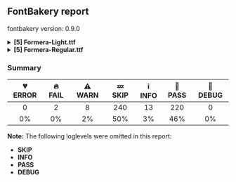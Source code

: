## FontBakery report

fontbakery version: 0.9.0

<details><summary><b>[5] Formera-Light.ttf</b></summary><div><details><summary>🔥 <b>FAIL:</b> Do we have the latest version of FontBakery installed? (<a href="https://font-bakery.readthedocs.io/en/stable/fontbakery/profiles/universal.html#com.google.fonts/check/fontbakery_version">com.google.fonts/check/fontbakery_version</a>)</summary><div>


* 🔥 **FAIL** Current FontBakery version is 0.9.0, while a newer 0.9.2 is already available. Please upgrade it with 'pip install -U fontbakery' [code: outdated-fontbakery]
</div></details><details><summary>⚠ <b>WARN:</b> Is there kerning info for non-ligated sequences? (<a href="https://font-bakery.readthedocs.io/en/stable/fontbakery/profiles/googlefonts.html#com.google.fonts/check/kerning_for_non_ligated_sequences">com.google.fonts/check/kerning_for_non_ligated_sequences</a>)</summary><div>


* ⚠ **WARN** GPOS table lacks kerning info for the following non-ligated sequences:

	- f + f

	- f + i

	- i + f

	- f + l

	- l + f

	- i + l [code: lacks-kern-info]
</div></details><details><summary>⚠ <b>WARN:</b> Ensure fonts have ScriptLangTags declared on the 'meta' table. (<a href="https://font-bakery.readthedocs.io/en/stable/fontbakery/profiles/googlefonts.html#com.google.fonts/check/meta/script_lang_tags">com.google.fonts/check/meta/script_lang_tags</a>)</summary><div>


* ⚠ **WARN** This font file does not have a 'meta' table. [code: lacks-meta-table]
</div></details><details><summary>⚠ <b>WARN:</b> Check if each glyph has the recommended amount of contours. (<a href="https://font-bakery.readthedocs.io/en/stable/fontbakery/profiles/universal.html#com.google.fonts/check/contour_count">com.google.fonts/check/contour_count</a>)</summary><div>


* ⚠ **WARN** This check inspects the glyph outlines and detects the total number of contours in each of them. The expected values are infered from the typical ammounts of contours observed in a large collection of reference font families. The divergences listed below may simply indicate a significantly different design on some of your glyphs. On the other hand, some of these may flag actual bugs in the font such as glyphs mapped to an incorrect codepoint. Please consider reviewing the design and codepoint assignment of these to make sure they are correct.

The following glyphs do not have the recommended number of contours:

	- Glyph name: r	Contours detected: 2	Expected: 1

	- Glyph name: uni00B5	Contours detected: 2	Expected: 1

	- Glyph name: ae	Contours detected: 2	Expected: 3

	- Glyph name: aogonek	Contours detected: 3	Expected: 2

	- Glyph name: dcroat	Contours detected: 3	Expected: 2

	- Glyph name: eogonek	Contours detected: 3	Expected: 2

	- Glyph name: hbar	Contours detected: 2	Expected: 1

	- Glyph name: lslash	Contours detected: 2	Expected: 1

	- Glyph name: racute	Contours detected: 3	Expected: 2

	- Glyph name: uni0157	Contours detected: 3	Expected: 2

	- Glyph name: rcaron	Contours detected: 3	Expected: 2

	- Glyph name: Tbar	Contours detected: 2	Expected: 1

	- Glyph name: tbar	Contours detected: 2	Expected: 1

	- Glyph name: Uogonek	Contours detected: 2	Expected: 1

	- Glyph name: uogonek	Contours detected: 2	Expected: 1

	- Glyph name: uni01EA	Contours detected: 3	Expected: 2

	- Glyph name: uni01EB	Contours detected: 3	Expected: 2

	- Glyph name: aeacute	Contours detected: 3	Expected: 4

	- Glyph name: uni03BC	Contours detected: 2	Expected: 1

	- Glyph name: uni1E08	Contours detected: 3	Expected: 2

	- Glyph name: uni1E09	Contours detected: 3	Expected: 2

	- Glyph name: uni1E1C	Contours detected: 3	Expected: 2

	- Glyph name: uni1E1D	Contours detected: 4	Expected: 3

	- Glyph name: uni1E5B	Contours detected: 3	Expected: 2

	- Glyph name: rmacronbelow	Contours detected: 3	Expected: 2

	- Glyph name: uni2113	Contours detected: 3	Expected: 2

	- Glyph name: estimated	Contours detected: 3	Expected: 2

	- Glyph name: Tbar	Contours detected: 2	Expected: 1

	- Glyph name: Uogonek	Contours detected: 2	Expected: 1

	- Glyph name: ae	Contours detected: 2	Expected: 3

	- Glyph name: aeacute	Contours detected: 3	Expected: 4

	- Glyph name: aogonek	Contours detected: 3	Expected: 2

	- Glyph name: dcroat	Contours detected: 3	Expected: 2

	- Glyph name: eogonek	Contours detected: 3	Expected: 2

	- Glyph name: estimated	Contours detected: 3	Expected: 2

	- Glyph name: hbar	Contours detected: 2	Expected: 1

	- Glyph name: lslash	Contours detected: 2	Expected: 1

	- Glyph name: r	Contours detected: 2	Expected: 1

	- Glyph name: racute	Contours detected: 3	Expected: 2

	- Glyph name: rcaron	Contours detected: 3	Expected: 2

	- Glyph name: tbar	Contours detected: 2	Expected: 1

	- Glyph name: uni00B5	Contours detected: 2	Expected: 1

	- Glyph name: uni0157	Contours detected: 3	Expected: 2

	- Glyph name: uni03BC	Contours detected: 2	Expected: 1

	- Glyph name: uni1E08	Contours detected: 3	Expected: 2

	- Glyph name: uni1E09	Contours detected: 3	Expected: 2

	- Glyph name: uni1E1C	Contours detected: 3	Expected: 2

	- Glyph name: uni1E1D	Contours detected: 4	Expected: 3

	- Glyph name: uni1E5B	Contours detected: 3	Expected: 2

	- Glyph name: uni2113	Contours detected: 3	Expected: 2

	- Glyph name: uogonek	Contours detected: 2	Expected: 1
 [code: contour-count]
</div></details><details><summary>⚠ <b>WARN:</b> Do outlines contain any jaggy segments? (<a href="https://font-bakery.readthedocs.io/en/stable/fontbakery/profiles/<Section: Outline Correctness Checks>.html#com.google.fonts/check/outline_jaggy_segments">com.google.fonts/check/outline_jaggy_segments</a>)</summary><div>


* ⚠ **WARN** The following glyphs have jaggy segments:

	* approxequal (U+2248): L<<352.0,180.0>--<356.0,180.0>>/L<<356.0,180.0>--<331.0,182.0>> = 4.573921259900818

	* approxequal (U+2248): L<<352.0,370.0>--<356.0,370.0>>/L<<356.0,370.0>--<331.0,372.0>> = 4.573921259900818

	* approxequal (U+2248): L<<369.0,177.0>--<352.0,180.0>>/L<<352.0,180.0>--<356.0,180.0>> = 10.007979801441312

	* approxequal (U+2248): L<<369.0,367.0>--<352.0,370.0>>/L<<352.0,370.0>--<356.0,370.0>> = 10.007979801441312

	* asciitilde (U+007E): L<<359.0,222.0>--<363.0,222.0>>/L<<363.0,222.0>--<338.0,224.0>> = 4.573921259900818

	* asciitilde (U+007E): L<<376.0,219.0>--<359.0,222.0>>/L<<359.0,222.0>--<363.0,222.0>> = 10.007979801441312

	* copyright (U+00A9): B<<187.0,624.0>-<199.0,632.0>-<198.0,631.0>>/L<<198.0,631.0>--<206.0,636.0>> = 12.994616791916483

	* copyright (U+00A9): B<<506.5,54.5>-<509.0,56.0>-<508.0,55.0>>/B<<508.0,55.0>-<517.0,61.0>-<515.0,59.0>> = 11.309932474020195

	* copyright (U+00A9): B<<649.0,203.0>-<655.0,218.0>-<655.0,216.0>>/L<<655.0,216.0>--<656.0,223.0>> = 8.13010235415596

	* copyright (U+00A9): L<<514.0,439.0>--<513.0,418.0>>/B<<513.0,418.0>-<513.0,421.0>-<505.0,429.0>> = 2.726310993906212

	* currency (U+00A4): L<<239.0,129.0>--<242.0,129.0>>/L<<242.0,129.0>--<212.0,135.0>> = 11.309932474020195

	* currency (U+00A4): L<<276.0,127.0>--<239.0,129.0>>/L<<239.0,129.0>--<242.0,129.0>> = 3.094058058917113

	* currency (U+00A4): L<<295.0,573.0>--<319.0,570.0>>/L<<319.0,570.0>--<318.0,570.0>> = 7.125016348901757

	* currency (U+00A4): L<<319.0,570.0>--<318.0,570.0>>/L<<318.0,570.0>--<330.0,567.0>> = 14.036243467926484

	* currency (U+00A4): L<<438.0,535.0>--<512.0,608.0>>/B<<512.0,608.0>-<511.0,607.0>-<518.0,601.0>> = 0.3897611953170412

	* currency (U+00A4): L<<524.0,103.0>--<508.0,88.0>>/B<<508.0,88.0>-<511.0,91.0>-<502.0,99.0>> = 1.8476102659945155

	* dagger (U+2020): B<<167.0,774.0>-<172.0,774.0>-<179.0,775.0>>/B<<179.0,775.0>-<175.0,775.0>-<184.5,776.0>> = 8.13010235415596

	* dagger (U+2020): B<<188.5,-56.5>-<179.0,-56.0>-<182.0,-56.0>>/B<<182.0,-56.0>-<176.0,-55.0>-<170.0,-54.5>> = 9.462322208025613

	* divide (U+00F7): L<<468.0,329.0>--<467.0,307.0>>/B<<467.0,307.0>-<467.0,310.0>-<455.0,307.0>> = 2.6025622024998034

	* equal (U+003D): L<<443.0,278.0>--<462.0,277.0>>/B<<462.0,277.0>-<458.0,277.0>-<462.5,275.0>> = 3.012787504183286

	* equal (U+003D): L<<444.0,420.0>--<458.0,419.0>>/B<<458.0,419.0>-<457.0,419.0>-<462.0,417.0>> = 4.085616779974888

	* equal (U+003D): L<<468.0,258.0>--<467.0,236.0>>/B<<467.0,236.0>-<467.0,239.0>-<454.0,236.0>> = 2.6025622024998034

	* estimated (U+212E): B<<170.5,64.0>-<163.0,69.0>-<164.0,69.0>>/B<<164.0,69.0>-<152.0,71.0>-<155.0,74.0>> = 9.462322208025613

	* estimated (U+212E): L<<203.0,613.0>--<206.0,616.0>>/L<<206.0,616.0>--<184.0,599.0>> = 7.3057595333108205

	* estimated (U+212E): L<<215.0,622.0>--<203.0,613.0>>/L<<203.0,613.0>--<206.0,616.0>> = 8.13010235415596

	* estimated (U+212E): L<<388.0,695.0>--<408.0,692.0>>/L<<408.0,692.0>--<407.0,692.0>> = 8.530765609948139

	* estimated (U+212E): L<<408.0,692.0>--<407.0,692.0>>/L<<407.0,692.0>--<421.0,691.0>> = 4.085616779974888

	* estimated (U+212E): L<<591.0,94.0>--<594.0,97.0>>/L<<594.0,97.0>--<576.0,80.0>> = 1.6365770416166923

	* estimated (U+212E): L<<600.0,102.0>--<591.0,94.0>>/L<<591.0,94.0>--<594.0,97.0>> = 3.3664606634298315

	* greater (U+003E): B<<268.0,220.0>-<260.0,217.0>-<261.0,218.0>>/B<<261.0,218.0>-<249.0,208.0>-<243.0,207.0>> = 5.1944289077348

	* greater (U+003E): B<<66.0,525.0>-<80.0,520.0>-<79.0,520.0>>/B<<79.0,520.0>-<87.0,518.0>-<91.0,516.5>> = 14.036243467926484

	* infinity (U+221E): L<<208.0,443.0>--<209.0,443.0>>/B<<209.0,443.0>-<196.0,445.0>-<187.0,446.5>> = 8.746162262555211

	* infinity (U+221E): L<<545.0,239.0>--<544.0,238.0>>/L<<544.0,238.0>--<552.0,244.0>> = 8.13010235415596

	* integral (U+222B): L<<222.0,-182.0>--<222.0,-183.0>>/L<<222.0,-183.0>--<229.0,-152.0>> = 12.724355685422363

	* less (U+003C): B<<257.0,207.0>-<251.0,208.0>-<239.0,218.0>>/B<<239.0,218.0>-<240.0,217.0>-<232.0,220.0>> = 5.1944289077348

	* minus (U+2212): L<<32.0,342.0>--<33.0,349.0>>/B<<33.0,349.0>-<33.0,348.0>-<40.0,349.0>> = 8.13010235415596

	* minus (U+2212): L<<443.0,349.0>--<468.0,348.0>>/B<<468.0,348.0>-<466.0,348.0>-<468.0,340.0>> = 2.2906100426384346

	* minus (U+2212): L<<57.0,307.0>--<30.0,310.0>>/B<<30.0,310.0>-<32.0,310.0>-<32.0,318.0>> = 6.340191745909908

	* multiply (U+00D7): B<<255.5,293.0>-<250.0,298.0>-<251.0,299.0>>/L<<251.0,299.0>--<228.0,280.0>> = 5.4403320310054815

	* notequal (U+2260): B<<151.0,155.0>-<152.0,158.0>-<152.0,157.0>>/L<<152.0,157.0>--<153.0,161.0>> = 14.036243467926484

	* notequal (U+2260): B<<165.0,185.0>-<172.0,199.0>-<172.0,198.0>>/B<<172.0,198.0>-<173.0,202.0>-<175.5,211.5>> = 14.036243467926484

	* notequal (U+2260): B<<181.0,229.0>-<184.0,237.0>-<185.0,237.0>>/L<<185.0,237.0>--<159.0,239.0>> = 4.398705354995508

	* notequal (U+2260): L<<30.0,258.0>--<33.0,278.0>>/B<<33.0,278.0>-<33.0,276.0>-<56.0,278.0>> = 8.530765609948096

	* numbersign (U+0023): B<<26.5,139.0>-<26.0,140.0>-<26.0,139.0>>/B<<26.0,139.0>-<24.0,158.0>-<41.0,163.0>> = 6.009005957494474

	* numbersign (U+0023): L<<448.0,313.0>--<449.0,313.0>>/B<<449.0,313.0>-<439.0,312.0>-<434.0,300.5>> = 5.710593137499633

	* numbersign (U+0023): L<<468.0,315.0>--<448.0,313.0>>/L<<448.0,313.0>--<449.0,313.0>> = 5.710593137499633

	* paragraph (U+00B6): L<<371.0,462.0>--<371.0,461.0>>/B<<371.0,461.0>-<369.0,475.0>-<373.0,475.0>> = 8.13010235415596

	* paragraph (U+00B6): L<<372.0,455.0>--<371.0,462.0>>/L<<371.0,462.0>--<371.0,461.0>> = 8.13010235415596

	* paragraph (U+00B6): L<<67.0,614.0>--<74.0,620.0>>/L<<74.0,620.0>--<73.0,619.0>> = 4.398705354995591

	* paragraph (U+00B6): L<<74.0,620.0>--<73.0,619.0>>/L<<73.0,619.0>--<87.0,630.0>> = 6.842773412630916

	* partialdiff (U+2202): B<<180.0,616.0>-<175.0,618.0>-<176.0,618.0>>/B<<176.0,618.0>-<163.0,620.0>-<154.0,622.0>> = 8.746162262555211

	* partialdiff (U+2202): B<<338.5,49.5>-<341.0,51.0>-<340.0,50.0>>/L<<340.0,50.0>--<345.0,54.0>> = 6.34019174590985

	* partialdiff (U+2202): L<<274.0,396.0>--<277.0,396.0>>/L<<277.0,396.0>--<259.0,399.0>> = 9.462322208025613

	* partialdiff (U+2202): L<<304.0,392.0>--<274.0,396.0>>/L<<274.0,396.0>--<277.0,396.0>> = 7.594643368591397

	* partialdiff (U+2202): L<<340.0,50.0>--<345.0,54.0>>/L<<345.0,54.0>--<344.0,53.0>> = 6.340191745909908

	* partialdiff (U+2202): L<<345.0,54.0>--<344.0,53.0>>/B<<344.0,53.0>-<354.0,62.0>-<354.0,60.0>> = 3.0127875041831653

	* partialdiff (U+2202): L<<90.0,222.0>--<90.0,225.0>>/L<<90.0,225.0>--<89.0,196.0>> = 1.9749340108819595

	* partialdiff (U+2202): L<<91.0,239.0>--<90.0,222.0>>/L<<90.0,222.0>--<90.0,225.0>> = 3.3664606634298315

	* percent (U+0025): B<<202.0,456.0>-<219.0,464.0>-<216.0,461.0>>/L<<216.0,461.0>--<239.0,479.0>> = 6.952957468173817

	* percent (U+0025): L<<119.0,620.0>--<120.0,621.0>>/L<<120.0,621.0>--<98.0,604.0>> = 7.3057595333108205

	* percent (U+0025): L<<150.0,451.0>--<154.0,450.0>>/L<<154.0,450.0>--<153.0,450.0>> = 14.036243467926484

	* percent (U+0025): L<<154.0,450.0>--<153.0,450.0>>/L<<153.0,450.0>--<170.0,448.0>> = 6.709836807756896

	* percent (U+0025): L<<341.0,219.0>--<358.0,235.0>>/B<<358.0,235.0>-<357.0,234.0>-<358.0,235.0>> = 1.735704588928346

	* percent (U+0025): L<<391.0,204.0>--<391.0,205.0>>/L<<391.0,205.0>--<390.0,201.0>> = 14.036243467926484

	* percent (U+0025): L<<391.0,205.0>--<390.0,201.0>>/L<<390.0,201.0>--<390.0,204.0>> = 14.036243467926484

	* percent (U+0025): L<<485.0,206.0>--<486.0,207.0>>/L<<486.0,207.0>--<482.0,204.0>> = 8.13010235415596

	* percent (U+0025): L<<486.0,207.0>--<482.0,204.0>>/L<<482.0,204.0>--<485.0,207.0>> = 8.13010235415596

	* perthousand (U+2030): L<<118.0,619.0>--<120.0,621.0>>/L<<120.0,621.0>--<98.0,604.0>> = 7.3057595333108205

	* perthousand (U+2030): L<<516.0,13.0>--<519.0,16.0>>/B<<519.0,16.0>-<507.0,7.0>-<495.0,4.0>> = 8.13010235415596

	* perthousand (U+2030): L<<537.0,31.0>--<516.0,13.0>>/L<<516.0,13.0>--<519.0,16.0>> = 4.398705354995591

	* perthousand (U+2030): L<<707.0,201.0>--<710.0,204.0>>/L<<710.0,204.0>--<689.0,187.0>> = 6.009005957494474

	* perthousand (U+2030): L<<712.0,205.0>--<707.0,201.0>>/L<<707.0,201.0>--<710.0,204.0>> = 6.340191745909908

	* pi (U+03C0): B<<415.5,366.0>-<408.0,366.0>-<408.0,367.0>>/L<<408.0,367.0>--<406.0,343.0>> = 4.763641690726143

	* pi (U+03C0): L<<122.0,-3.0>--<99.0,0.0>>/L<<99.0,0.0>--<101.0,0.0>> = 7.431407971172489

	* pi (U+03C0): L<<363.0,133.0>--<363.0,132.0>>/B<<363.0,132.0>-<362.0,153.0>-<364.0,153.0>> = 2.726310993906212

	* pi (U+03C0): L<<366.0,101.0>--<363.0,133.0>>/L<<363.0,133.0>--<363.0,132.0>> = 5.355825042855143

	* plus (U+002B): L<<229.0,523.0>--<230.0,531.0>>/B<<230.0,531.0>-<230.0,530.0>-<250.0,530.0>> = 7.1250163489018075

	* plus (U+002B): L<<232.0,127.0>--<227.0,128.0>>/L<<227.0,128.0>--<230.0,128.0>> = 11.309932474020195

	* plus (U+002B): L<<418.0,348.0>--<443.0,349.0>>/L<<443.0,349.0>--<442.0,349.0>> = 2.2906100426384346

	* plus (U+002B): L<<443.0,349.0>--<442.0,349.0>>/B<<442.0,349.0>-<456.0,350.0>-<461.0,349.0>> = 4.085616779974798

	* plusminus (U+00B1): L<<227.0,314.0>--<227.0,313.0>>/B<<227.0,313.0>-<226.0,318.0>-<227.0,320.5>> = 11.309932474020195

	* plusminus (U+00B1): L<<228.0,309.0>--<227.0,314.0>>/L<<227.0,314.0>--<227.0,313.0>> = 11.309932474020227

	* plusminus (U+00B1): L<<250.0,559.0>--<271.0,558.0>>/B<<271.0,558.0>-<270.0,558.0>-<271.0,536.0>> = 2.726310993906212

	* plusminus (U+00B1): L<<42.0,75.0>--<30.0,76.0>>/B<<30.0,76.0>-<33.0,76.0>-<33.0,95.0>> = 4.763641690726143

	* plusminus (U+00B1): L<<468.0,95.0>--<467.0,73.0>>/B<<467.0,73.0>-<467.0,76.0>-<443.0,76.0>> = 2.6025622024998034

	* prime (U+2032): L<<30.0,511.0>--<31.0,518.0>>/L<<31.0,518.0>--<31.0,517.0>> = 8.13010235415596

	* prime (U+2032): L<<31.0,518.0>--<31.0,517.0>>/L<<31.0,517.0>--<35.0,542.0>> = 9.090276920822312

	* product (U+220F): B<<567.0,-194.0>-<578.0,-209.0>-<577.0,-209.0>>/L<<577.0,-209.0>--<594.0,-210.0>> = 3.3664606634298315

	* product (U+220F): L<<430.0,-230.0>--<433.0,-209.0>>/B<<433.0,-209.0>-<433.0,-210.0>-<456.0,-210.0>> = 8.13010235415596

	* product (U+220F): L<<452.0,-253.0>--<430.0,-250.0>>/B<<430.0,-250.0>-<433.0,-250.0>-<430.0,-240.0>> = 7.765166018425354

	* radical (U+221A): B<<248.0,100.5>-<245.0,92.0>-<245.0,93.0>>/L<<245.0,93.0>--<243.0,85.0>> = 14.036243467926484

	* radical (U+221A): B<<262.0,146.5>-<259.0,138.0>-<259.0,139.0>>/B<<259.0,139.0>-<258.0,132.0>-<256.5,126.5>> = 8.13010235415596

	* radical (U+221A): L<<187.0,91.0>--<193.0,64.0>>/L<<193.0,64.0>--<193.0,68.0>> = 12.528807709151522

	* radical (U+221A): L<<401.0,747.0>--<402.0,754.0>>/L<<402.0,754.0>--<402.0,753.0>> = 8.13010235415596

	* radical (U+221A): L<<644.0,828.0>--<669.0,827.0>>/B<<669.0,827.0>-<667.0,827.0>-<669.0,810.0>> = 2.2906100426384346

	* radical (U+221A): L<<87.0,354.0>--<110.0,353.0>>/B<<110.0,353.0>-<109.0,353.0>-<112.0,348.0>> = 2.4895529219991284

	* registered (U+00AE): B<<528.0,28.0>-<520.0,24.0>-<521.0,25.0>>/B<<521.0,25.0>-<511.0,16.0>-<498.0,12.0>> = 3.012787504183286

	* registered (U+00AE): B<<640.0,185.0>-<647.0,199.0>-<647.0,197.0>>/B<<647.0,197.0>-<648.0,201.0>-<648.5,202.5>> = 14.036243467926484

	* registered (U+00AE): L<<674.0,280.0>--<675.0,304.0>>/L<<675.0,304.0>--<675.0,303.0>> = 2.3859440303887243

	* registered (U+00AE): L<<675.0,304.0>--<675.0,303.0>>/L<<675.0,303.0>--<677.0,319.0>> = 7.1250163489018075

	* second (U+2033): L<<181.0,511.0>--<182.0,518.0>>/L<<182.0,518.0>--<182.0,517.0>> = 8.13010235415596

	* second (U+2033): L<<182.0,518.0>--<182.0,517.0>>/L<<182.0,517.0>--<186.0,542.0>> = 9.090276920822312

	* second (U+2033): L<<30.0,511.0>--<31.0,518.0>>/L<<31.0,518.0>--<31.0,517.0>> = 8.13010235415596

	* second (U+2033): L<<31.0,518.0>--<31.0,517.0>>/L<<31.0,517.0>--<35.0,542.0>> = 9.090276920822312

	* threequarters (U+00BE): B<<213.0,433.0>-<207.0,444.0>-<200.0,454.0>>/B<<200.0,454.0>-<201.0,453.0>-<200.5,454.0>> = 10.007979801441312

	* uni00B3 (U+00B3): B<<223.0,433.0>-<217.0,444.0>-<210.0,454.0>>/B<<210.0,454.0>-<211.0,453.0>-<210.5,454.0>> = 10.007979801441312

	* uni00B5 (U+00B5): L<<386.0,75.0>--<387.0,76.0>>/L<<387.0,76.0>--<378.0,68.0>> = 3.3664606634298315

	* uni00B5 (U+00B5): L<<70.0,-166.0>--<69.0,-155.0>>/L<<69.0,-155.0>--<69.0,-156.0>> = 5.1944289077348

	* uni03A9 (U+03A9): B<<409.5,59.5>-<412.0,61.0>-<411.0,60.0>>/L<<411.0,60.0>--<429.0,72.0>> = 11.309932474020227

	* uni03A9 (U+03A9): B<<92.0,446.5>-<89.0,436.0>-<89.0,437.0>>/L<<89.0,437.0>--<82.0,408.0>> = 13.570434385161475

	* uni03A9 (U+03A9): L<<371.0,630.0>--<374.0,630.0>>/L<<374.0,630.0>--<362.0,632.0>> = 9.462322208025613

	* uni03A9 (U+03A9): L<<398.0,626.0>--<371.0,630.0>>/L<<371.0,630.0>--<374.0,630.0>> = 8.426969021480636

	* uni03A9 (U+03A9): L<<587.0,292.0>--<589.0,314.0>>/L<<589.0,314.0>--<589.0,313.0>> = 5.1944289077348

	* uni03A9 (U+03A9): L<<589.0,313.0>--<592.0,337.0>>/L<<592.0,337.0>--<592.0,336.0>> = 7.1250163489018075

	* uni03A9 (U+03A9): L<<589.0,314.0>--<589.0,313.0>>/L<<589.0,313.0>--<592.0,337.0>> = 7.1250163489018075

	* uni03A9 (U+03A9): L<<592.0,337.0>--<592.0,336.0>>/L<<592.0,336.0>--<593.0,366.0>> = 1.9091524329963898

	* uni03BC (U+03BC): L<<386.0,75.0>--<387.0,76.0>>/L<<387.0,76.0>--<378.0,68.0>> = 3.3664606634298315

	* uni03BC (U+03BC): L<<70.0,-166.0>--<69.0,-155.0>>/L<<69.0,-155.0>--<69.0,-156.0>> = 5.1944289077348

	* uni1E9E (U+1E9E): L<<375.0,-5.0>--<376.0,-5.0>>/L<<376.0,-5.0>--<343.0,-3.0>> = 3.468229258917096

	* uni1E9E (U+1E9E): L<<385.0,-6.0>--<375.0,-5.0>>/L<<375.0,-5.0>--<376.0,-5.0>> = 5.710593137499633

	* uni2083 (U+2083): B<<223.0,38.0>-<217.0,49.0>-<210.0,59.0>>/B<<210.0,59.0>-<211.0,58.0>-<210.5,59.0>> = 10.007979801441312

	* uni2113 (U+2113): B<<198.0,87.0>-<198.0,88.0>-<197.0,86.0>>/L<<197.0,86.0>--<200.0,97.0>> = 11.309932474020162

	* uni2113 (U+2113): B<<312.0,-6.0>-<313.0,-6.0>-<314.0,-6.0>>/L<<314.0,-6.0>--<310.0,-7.0>> = 14.036243467926484

	* uni2113 (U+2113): L<<279.0,591.0>--<279.0,600.0>>/L<<279.0,600.0>--<274.0,560.0>> = 7.125016348901757

	* uni2113 (U+2113): L<<314.0,-6.0>--<310.0,-7.0>>/B<<310.0,-7.0>-<311.0,-7.0>-<312.0,-6.0>> = 14.036243467926484

	* uni2113 (U+2113): L<<356.0,487.0>--<356.0,485.0>>/L<<356.0,485.0>--<357.0,491.0>> = 9.462322208025613

	* uni2113 (U+2113): L<<383.0,35.0>--<386.0,37.0>>/L<<386.0,37.0>--<368.0,22.0>> = 6.115503566285445

	* uni2113 (U+2113): L<<400.0,48.0>--<383.0,35.0>>/L<<383.0,35.0>--<386.0,37.0>> = 3.715289105428815

	* uni2126 (U+2126): B<<409.5,59.5>-<412.0,61.0>-<411.0,60.0>>/L<<411.0,60.0>--<429.0,72.0>> = 11.309932474020227

	* uni2126 (U+2126): B<<92.0,446.5>-<89.0,436.0>-<89.0,437.0>>/L<<89.0,437.0>--<82.0,408.0>> = 13.570434385161475

	* uni2126 (U+2126): L<<371.0,630.0>--<374.0,630.0>>/L<<374.0,630.0>--<362.0,632.0>> = 9.462322208025613

	* uni2126 (U+2126): L<<398.0,626.0>--<371.0,630.0>>/L<<371.0,630.0>--<374.0,630.0>> = 8.426969021480636

	* uni2126 (U+2126): L<<587.0,292.0>--<589.0,314.0>>/L<<589.0,314.0>--<589.0,313.0>> = 5.1944289077348

	* uni2126 (U+2126): L<<589.0,313.0>--<592.0,337.0>>/L<<592.0,337.0>--<592.0,336.0>> = 7.1250163489018075

	* uni2126 (U+2126): L<<589.0,314.0>--<589.0,313.0>>/L<<589.0,313.0>--<592.0,337.0>> = 7.1250163489018075

	* uni2126 (U+2126): L<<592.0,337.0>--<592.0,336.0>>/L<<592.0,336.0>--<593.0,366.0>> = 1.9091524329963898

	* uni21E7 (U+21E7): B<<308.0,37.0>-<309.0,15.0>-<308.0,15.0>>/L<<308.0,15.0>--<331.0,14.0>> = 2.4895529219991284

	* uni2325 (U+2325): L<<51.0,478.0>--<52.0,484.0>>/L<<52.0,484.0>--<52.0,483.0>> = 9.462322208025613

	* uni25CC (U+25CC): L<<675.0,100.0>--<676.0,100.0>>/L<<676.0,100.0>--<668.0,102.0>> = 14.036243467926484

	* uni25CC (U+25CC): L<<727.0,224.0>--<729.0,224.0>>/L<<729.0,224.0>--<720.0,225.0>> = 6.340191745909908

	* uni2B1B (U+2B1B): L<<51.0,274.0>--<51.0,273.0>>/B<<51.0,273.0>-<50.0,284.0>-<52.0,286.0>> = 5.1944289077348

	* uni2B1B (U+2B1B): L<<52.0,267.0>--<51.0,274.0>>/L<<51.0,274.0>--<51.0,273.0>> = 8.13010235415596

	* uni2B1B (U+2B1B): L<<72.0,-121.0>--<60.0,-120.0>>/L<<60.0,-120.0>--<62.0,-120.0>> = 4.763641690726143

	* uni2B1C (U+2B1C): L<<55.0,494.0>--<52.0,519.0>>/L<<52.0,519.0>--<52.0,518.0>> = 6.842773412630916 [code: found-jaggy-segments]
</div></details><br></div></details><details><summary><b>[5] Formera-Regular.ttf</b></summary><div><details><summary>🔥 <b>FAIL:</b> Do we have the latest version of FontBakery installed? (<a href="https://font-bakery.readthedocs.io/en/stable/fontbakery/profiles/universal.html#com.google.fonts/check/fontbakery_version">com.google.fonts/check/fontbakery_version</a>)</summary><div>


* 🔥 **FAIL** Current FontBakery version is 0.9.0, while a newer 0.9.2 is already available. Please upgrade it with 'pip install -U fontbakery' [code: outdated-fontbakery]
</div></details><details><summary>⚠ <b>WARN:</b> Is there kerning info for non-ligated sequences? (<a href="https://font-bakery.readthedocs.io/en/stable/fontbakery/profiles/googlefonts.html#com.google.fonts/check/kerning_for_non_ligated_sequences">com.google.fonts/check/kerning_for_non_ligated_sequences</a>)</summary><div>


* ⚠ **WARN** GPOS table lacks kerning info for the following non-ligated sequences:

	- f + f

	- f + i

	- i + f

	- f + l

	- l + f

	- i + l [code: lacks-kern-info]
</div></details><details><summary>⚠ <b>WARN:</b> Ensure fonts have ScriptLangTags declared on the 'meta' table. (<a href="https://font-bakery.readthedocs.io/en/stable/fontbakery/profiles/googlefonts.html#com.google.fonts/check/meta/script_lang_tags">com.google.fonts/check/meta/script_lang_tags</a>)</summary><div>


* ⚠ **WARN** This font file does not have a 'meta' table. [code: lacks-meta-table]
</div></details><details><summary>⚠ <b>WARN:</b> Check if each glyph has the recommended amount of contours. (<a href="https://font-bakery.readthedocs.io/en/stable/fontbakery/profiles/universal.html#com.google.fonts/check/contour_count">com.google.fonts/check/contour_count</a>)</summary><div>


* ⚠ **WARN** This check inspects the glyph outlines and detects the total number of contours in each of them. The expected values are infered from the typical ammounts of contours observed in a large collection of reference font families. The divergences listed below may simply indicate a significantly different design on some of your glyphs. On the other hand, some of these may flag actual bugs in the font such as glyphs mapped to an incorrect codepoint. Please consider reviewing the design and codepoint assignment of these to make sure they are correct.

The following glyphs do not have the recommended number of contours:

	- Glyph name: r	Contours detected: 2	Expected: 1

	- Glyph name: Thorn	Contours detected: 3	Expected: 1or2

	- Glyph name: ae	Contours detected: 2	Expected: 3

	- Glyph name: aogonek	Contours detected: 3	Expected: 2

	- Glyph name: dcroat	Contours detected: 3	Expected: 2

	- Glyph name: eogonek	Contours detected: 3	Expected: 2

	- Glyph name: hbar	Contours detected: 2	Expected: 1

	- Glyph name: racute	Contours detected: 3	Expected: 2

	- Glyph name: uni0157	Contours detected: 3	Expected: 2

	- Glyph name: rcaron	Contours detected: 3	Expected: 2

	- Glyph name: Tbar	Contours detected: 2	Expected: 1

	- Glyph name: tbar	Contours detected: 2	Expected: 1

	- Glyph name: Uogonek	Contours detected: 2	Expected: 1

	- Glyph name: uogonek	Contours detected: 2	Expected: 1

	- Glyph name: uni01EA	Contours detected: 3	Expected: 2

	- Glyph name: uni01EB	Contours detected: 3	Expected: 2

	- Glyph name: aeacute	Contours detected: 3	Expected: 4

	- Glyph name: uni1E08	Contours detected: 3	Expected: 2

	- Glyph name: uni1E09	Contours detected: 3	Expected: 2

	- Glyph name: uni1E1C	Contours detected: 3	Expected: 2

	- Glyph name: uni1E1D	Contours detected: 4	Expected: 3

	- Glyph name: uni1E5B	Contours detected: 3	Expected: 2

	- Glyph name: rmacronbelow	Contours detected: 3	Expected: 2

	- Glyph name: Tbar	Contours detected: 2	Expected: 1

	- Glyph name: Thorn	Contours detected: 3	Expected: 1or2

	- Glyph name: Uogonek	Contours detected: 2	Expected: 1

	- Glyph name: ae	Contours detected: 2	Expected: 3

	- Glyph name: aeacute	Contours detected: 3	Expected: 4

	- Glyph name: aogonek	Contours detected: 3	Expected: 2

	- Glyph name: dcroat	Contours detected: 3	Expected: 2

	- Glyph name: eogonek	Contours detected: 3	Expected: 2

	- Glyph name: hbar	Contours detected: 2	Expected: 1

	- Glyph name: r	Contours detected: 2	Expected: 1

	- Glyph name: racute	Contours detected: 3	Expected: 2

	- Glyph name: rcaron	Contours detected: 3	Expected: 2

	- Glyph name: tbar	Contours detected: 2	Expected: 1

	- Glyph name: uni0157	Contours detected: 3	Expected: 2

	- Glyph name: uni1E08	Contours detected: 3	Expected: 2

	- Glyph name: uni1E09	Contours detected: 3	Expected: 2

	- Glyph name: uni1E1C	Contours detected: 3	Expected: 2

	- Glyph name: uni1E1D	Contours detected: 4	Expected: 3

	- Glyph name: uni1E5B	Contours detected: 3	Expected: 2

	- Glyph name: uogonek	Contours detected: 2	Expected: 1
 [code: contour-count]
</div></details><details><summary>⚠ <b>WARN:</b> Do outlines contain any jaggy segments? (<a href="https://font-bakery.readthedocs.io/en/stable/fontbakery/profiles/<Section: Outline Correctness Checks>.html#com.google.fonts/check/outline_jaggy_segments">com.google.fonts/check/outline_jaggy_segments</a>)</summary><div>


* ⚠ **WARN** The following glyphs have jaggy segments:

	* Eng (U+014A): B<<568.0,-163.0>-<586.0,-167.0>-<585.0,-168.0>>/L<<585.0,-168.0>--<603.0,-155.0>> = 9.162347045721626

	* ampersand (U+0026): B<<159.0,73.0>-<173.0,66.0>-<172.0,66.0>>/L<<172.0,66.0>--<186.0,64.0>> = 8.13010235415596

	* ampersand (U+0026): L<<286.0,469.0>--<290.0,472.0>>/L<<290.0,472.0>--<289.0,471.0>> = 8.13010235415596

	* ampersand (U+0026): L<<290.0,472.0>--<289.0,471.0>>/L<<289.0,471.0>--<301.0,481.0>> = 5.19442890773487

	* ampersand (U+0026): L<<419.0,543.0>--<418.0,534.0>>/L<<418.0,534.0>--<418.0,537.0>> = 6.340191745909908

	* copyright (U+00A9): B<<625.0,200.0>-<627.0,203.0>-<627.0,202.0>>/B<<627.0,202.0>-<629.0,210.0>-<631.0,210.0>> = 14.036243467926484

	* copyright (U+00A9): L<<236.0,468.0>--<255.0,485.0>>/L<<255.0,485.0>--<254.0,484.0>> = 3.1798301198642793

	* copyright (U+00A9): L<<255.0,485.0>--<254.0,484.0>>/L<<254.0,484.0>--<262.0,491.0>> = 3.8140748342902824

	* copyright (U+00A9): L<<382.0,619.0>--<385.0,619.0>>/L<<385.0,619.0>--<356.0,620.0>> = 1.9749340108819595

	* copyright (U+00A9): L<<393.0,618.0>--<382.0,619.0>>/L<<382.0,619.0>--<385.0,619.0>> = 5.1944289077348

	* copyright (U+00A9): L<<583.0,62.0>--<586.0,65.0>>/L<<586.0,65.0>--<563.0,49.0>> = 10.175510843043119

	* copyright (U+00A9): L<<604.0,81.0>--<583.0,62.0>>/L<<583.0,62.0>--<586.0,65.0>> = 2.862405226111779

	* currency (U+00A4): L<<314.0,592.0>--<338.0,589.0>>/L<<338.0,589.0>--<337.0,589.0>> = 7.125016348901757

	* currency (U+00A4): L<<338.0,589.0>--<337.0,589.0>>/L<<337.0,589.0>--<362.0,583.0>> = 13.495733280795811

	* currency (U+00A4): L<<58.0,379.0>--<61.0,402.0>>/L<<61.0,402.0>--<61.0,401.0>> = 7.431407971172489

	* currency (U+00A4): L<<61.0,402.0>--<61.0,401.0>>/L<<61.0,401.0>--<67.0,426.0>> = 13.495733280795811

	* estimated (U+212E): B<<278.0,74.0>-<293.0,71.0>-<290.0,71.0>>/L<<290.0,71.0>--<305.0,68.0>> = 11.309932474020195

	* estimated (U+212E): B<<427.0,713.5>-<430.0,713.0>-<429.0,713.0>>/L<<429.0,713.0>--<438.0,711.0>> = 12.528807709151522

	* estimated (U+212E): B<<494.0,100.0>-<497.0,101.0>-<496.0,100.0>>/L<<496.0,100.0>--<520.0,117.0>> = 9.688786560366827

	* estimated (U+212E): L<<321.0,-19.0>--<324.0,-19.0>>/L<<324.0,-19.0>--<296.0,-16.0>> = 6.115503566285384

	* estimated (U+212E): L<<328.0,-20.0>--<321.0,-19.0>>/L<<321.0,-19.0>--<324.0,-19.0>> = 8.13010235415596

	* greater (U+003E): B<<206.0,412.0>-<197.0,416.0>-<198.0,416.0>>/B<<198.0,416.0>-<186.0,418.0>-<186.0,421.0>> = 9.462322208025613

	* infinity (U+221E): L<<376.0,441.0>--<396.0,458.0>>/L<<396.0,458.0>--<395.0,457.0>> = 4.635463426902695

	* infinity (U+221E): L<<396.0,458.0>--<395.0,457.0>>/L<<395.0,457.0>--<407.0,466.0>> = 8.13010235415596

	* less (U+003C): B<<314.0,421.0>-<314.0,418.0>-<302.0,416.0>>/B<<302.0,416.0>-<303.0,416.0>-<294.0,412.0>> = 9.462322208025613

	* logicalnot (U+00AC): B<<402.0,-2.0>-<396.0,-1.0>-<397.0,0.0>>/L<<397.0,0.0>--<394.0,-2.0>> = 11.309932474020195

	* lozenge (U+25CA): B<<160.0,455.0>-<168.0,468.0>-<168.0,467.0>>/L<<168.0,467.0>--<169.0,471.0>> = 14.036243467926484

	* multiply (U+00D7): L<<267.0,397.0>--<281.0,414.0>>/L<<281.0,414.0>--<280.0,413.0>> = 5.527540151656193

	* multiply (U+00D7): L<<281.0,414.0>--<280.0,413.0>>/B<<280.0,413.0>-<284.0,418.0>-<287.0,421.0>> = 6.340191745909908

	* paragraph (U+00B6): L<<385.0,586.0>--<385.0,585.0>>/B<<385.0,585.0>-<384.0,594.0>-<386.0,596.0>> = 6.340191745909908

	* paragraph (U+00B6): L<<386.0,575.0>--<385.0,586.0>>/L<<385.0,586.0>--<385.0,585.0>> = 5.1944289077348

	* partialdiff (U+2202): B<<225.0,58.0>-<228.0,57.0>-<227.0,57.0>>/L<<227.0,57.0>--<251.0,53.0>> = 9.462322208025613

	* partialdiff (U+2202): L<<135.0,668.0>--<153.0,665.0>>/L<<153.0,665.0>--<152.0,665.0>> = 9.462322208025613

	* partialdiff (U+2202): L<<153.0,665.0>--<152.0,665.0>>/B<<152.0,665.0>-<160.0,664.0>-<165.0,662.5>> = 7.125016348901757

	* percent (U+0025): L<<623.0,24.0>--<626.0,27.0>>/L<<626.0,27.0>--<603.0,10.0>> = 8.530765609948139

	* percent (U+0025): L<<626.0,27.0>--<603.0,10.0>>/B<<603.0,10.0>-<604.0,11.0>-<597.5,8.5>> = 8.530765609948096

	* percent (U+0025): L<<631.0,31.0>--<623.0,24.0>>/L<<623.0,24.0>--<626.0,27.0>> = 3.8140748342902824

	* perthousand (U+2030): B<<252.0,490.0>-<256.0,501.0>-<256.0,500.0>>/L<<256.0,500.0>--<260.0,525.0>> = 9.090276920822312

	* perthousand (U+2030): B<<558.0,56.0>-<574.0,62.0>-<572.0,60.0>>/L<<572.0,60.0>--<580.0,67.0>> = 3.814074834290187

	* perthousand (U+2030): B<<607.0,100.0>-<610.0,109.0>-<610.0,107.0>>/B<<610.0,107.0>-<611.0,123.0>-<614.0,123.0>> = 3.576334374997269

	* perthousand (U+2030): L<<457.0,177.0>--<457.0,178.0>>/L<<457.0,178.0>--<454.0,166.0>> = 14.036243467926484

	* plusminus (U+00B1): L<<211.0,270.0>--<211.0,269.0>>/B<<211.0,269.0>-<210.0,280.0>-<212.0,282.0>> = 5.1944289077348

	* plusminus (U+00B1): L<<212.0,262.0>--<211.0,270.0>>/L<<211.0,270.0>--<211.0,269.0>> = 7.125016348901757

	* plusminus (U+00B1): L<<287.0,197.0>--<286.0,171.0>>/B<<286.0,171.0>-<286.0,174.0>-<261.0,174.0>> = 2.2025981617658017

	* plusminus (U+00B1): L<<30.0,343.0>--<30.0,342.0>>/B<<30.0,342.0>-<28.0,355.0>-<32.0,355.0>> = 8.746162262555211

	* plusminus (U+00B1): L<<30.0,389.0>--<33.0,412.0>>/B<<33.0,412.0>-<33.0,411.0>-<45.0,412.0>> = 7.431407971172489

	* prime (U+2032): L<<43.0,602.0>--<46.0,627.0>>/L<<46.0,627.0>--<46.0,626.0>> = 6.842773412630916

	* prime (U+2032): L<<46.0,627.0>--<46.0,626.0>>/L<<46.0,626.0>--<47.0,649.0>> = 2.4895529219991284

	* product (U+220F): L<<101.0,337.0>--<98.0,360.0>>/L<<98.0,360.0>--<98.0,359.0>> = 7.431407971172489

	* product (U+220F): L<<257.0,-228.0>--<256.0,-253.0>>/B<<256.0,-253.0>-<256.0,-250.0>-<231.0,-250.0>> = 2.2906100426384346

	* product (U+220F): L<<28.0,-251.0>--<20.0,-250.0>>/L<<20.0,-250.0>--<23.0,-250.0>> = 7.125016348901757

	* product (U+220F): L<<412.0,-206.0>--<415.0,-183.0>>/B<<415.0,-183.0>-<415.0,-184.0>-<438.0,-184.0>> = 7.431407971172489

	* product (U+220F): L<<494.0,-87.0>--<494.0,-88.0>>/B<<494.0,-88.0>-<493.0,-80.0>-<493.5,-75.5>> = 7.125016348901757

	* product (U+220F): L<<495.0,-95.0>--<494.0,-87.0>>/L<<494.0,-87.0>--<494.0,-88.0>> = 7.125016348901757

	* product (U+220F): L<<98.0,360.0>--<98.0,359.0>>/B<<98.0,359.0>-<96.0,373.0>-<100.0,373.0>> = 8.13010235415596

	* registered (U+00AE): B<<219.5,577.5>-<209.0,572.0>-<210.0,573.0>>/L<<210.0,573.0>--<202.0,568.0>> = 12.994616791916483

	* registered (U+00AE): B<<473.0,64.0>-<488.0,70.0>-<486.0,68.0>>/B<<486.0,68.0>-<491.0,72.0>-<494.0,72.0>> = 6.34019174590985

	* registered (U+00AE): B<<510.5,582.5>-<502.0,587.0>-<503.0,587.0>>/B<<503.0,587.0>-<492.0,589.0>-<492.0,592.0>> = 10.304846468766044

	* registered (U+00AE): B<<515.5,82.5>-<518.0,84.0>-<517.0,83.0>>/L<<517.0,83.0>--<538.0,96.0>> = 13.240519915187184

	* registered (U+00AE): L<<564.0,45.0>--<567.0,48.0>>/L<<567.0,48.0>--<554.0,37.0>> = 4.763641690726066

	* registered (U+00AE): L<<587.0,62.0>--<564.0,45.0>>/L<<564.0,45.0>--<567.0,48.0>> = 8.530765609948139

	* second (U+2033): L<<221.0,602.0>--<224.0,627.0>>/L<<224.0,627.0>--<224.0,626.0>> = 6.842773412630916

	* second (U+2033): L<<224.0,627.0>--<224.0,626.0>>/L<<224.0,626.0>--<225.0,649.0>> = 2.4895529219991284

	* second (U+2033): L<<43.0,602.0>--<46.0,627.0>>/L<<46.0,627.0>--<46.0,626.0>> = 6.842773412630916

	* second (U+2033): L<<46.0,627.0>--<46.0,626.0>>/L<<46.0,626.0>--<47.0,649.0>> = 2.4895529219991284

	* summation (U+2211): L<<529.0,534.0>--<519.0,535.0>>/B<<519.0,535.0>-<522.0,535.0>-<520.0,540.0>> = 5.710593137499633

	* uni00B5 (U+00B5): L<<383.0,316.0>--<380.0,339.0>>/L<<380.0,339.0>--<380.0,338.0>> = 7.431407971172489

	* uni03A9 (U+03A9): B<<407.5,86.5>-<410.0,88.0>-<409.0,87.0>>/L<<409.0,87.0>--<424.0,99.0>> = 6.34019174590985

	* uni03A9 (U+03A9): L<<122.0,596.0>--<145.0,617.0>>/L<<145.0,617.0>--<144.0,616.0>> = 2.6025622024998034

	* uni03A9 (U+03A9): L<<145.0,617.0>--<144.0,616.0>>/L<<144.0,616.0>--<155.0,625.0>> = 5.710593137499696

	* uni03A9 (U+03A9): L<<410.0,-3.0>--<377.0,0.0>>/B<<377.0,0.0>-<381.0,0.0>-<378.0,26.0>> = 5.1944289077348

	* uni03A9 (U+03A9): L<<610.0,71.0>--<641.0,70.0>>/B<<641.0,70.0>-<639.0,70.0>-<641.0,62.0>> = 1.8476102659945155

	* uni03BC (U+03BC): L<<383.0,316.0>--<380.0,339.0>>/L<<380.0,339.0>--<380.0,338.0>> = 7.431407971172489

	* uni1E9E (U+1E9E): B<<453.5,90.0>-<455.0,91.0>-<454.0,90.0>>/L<<454.0,90.0>--<478.0,107.0>> = 9.688786560366827

	* uni1E9E (U+1E9E): L<<541.0,696.0>--<557.0,695.0>>/B<<557.0,695.0>-<556.0,695.0>-<562.5,691.5>> = 3.576334374997269

	* uni2113 (U+2113): B<<290.0,88.0>-<301.0,73.0>-<300.0,73.0>>/L<<300.0,73.0>--<325.0,71.0>> = 4.573921259900818

	* uni2113 (U+2113): B<<341.0,477.0>-<345.0,488.0>-<345.0,487.0>>/L<<345.0,487.0>--<346.0,493.0>> = 9.462322208025613

	* uni2113 (U+2113): L<<186.0,303.0>--<189.0,307.0>>/L<<189.0,307.0>--<188.0,306.0>> = 8.13010235415596

	* uni2113 (U+2113): L<<188.0,114.0>--<189.0,122.0>>/L<<189.0,122.0>--<189.0,121.0>> = 7.1250163489018075

	* uni2113 (U+2113): L<<189.0,122.0>--<189.0,121.0>>/L<<189.0,121.0>--<192.0,151.0>> = 5.710593137499633

	* uni2113 (U+2113): L<<390.0,26.0>--<393.0,29.0>>/L<<393.0,29.0>--<375.0,14.0>> = 5.1944289077348

	* uni2113 (U+2113): L<<407.0,39.0>--<390.0,26.0>>/L<<390.0,26.0>--<393.0,29.0>> = 7.594643368591495

	* uni2126 (U+2126): B<<407.5,86.5>-<410.0,88.0>-<409.0,87.0>>/L<<409.0,87.0>--<424.0,99.0>> = 6.34019174590985

	* uni2126 (U+2126): L<<122.0,596.0>--<145.0,617.0>>/L<<145.0,617.0>--<144.0,616.0>> = 2.6025622024998034

	* uni2126 (U+2126): L<<145.0,617.0>--<144.0,616.0>>/L<<144.0,616.0>--<155.0,625.0>> = 5.710593137499696

	* uni2126 (U+2126): L<<410.0,-3.0>--<377.0,0.0>>/B<<377.0,0.0>-<381.0,0.0>-<378.0,26.0>> = 5.1944289077348

	* uni2126 (U+2126): L<<610.0,71.0>--<641.0,70.0>>/B<<641.0,70.0>-<639.0,70.0>-<641.0,62.0>> = 1.8476102659945155

	* uni2318 (U+2318): L<<174.0,-54.0>--<175.0,-54.0>>/L<<175.0,-54.0>--<144.0,-51.0>> = 5.527540151656126

	* uni2318 (U+2318): L<<200.0,-52.0>--<175.0,-54.0>>/L<<175.0,-54.0>--<175.0,-54.0>> = 4.573921259900818

	* uni2325 (U+2325): L<<330.0,459.0>--<333.0,484.0>>/B<<333.0,484.0>-<333.0,483.0>-<338.0,488.0>> = 6.842773412630916

	* uni2325 (U+2325): L<<364.0,409.0>--<339.0,412.0>>/B<<339.0,412.0>-<341.0,412.0>-<336.0,417.0>> = 6.842773412630916

	* uni25CC (U+25CC): L<<746.0,205.0>--<749.0,205.0>>/L<<749.0,205.0>--<734.0,206.0>> = 3.8140748342903783

	* uni2B1B (U+2B1B): L<<52.0,471.0>--<52.0,470.0>>/B<<52.0,470.0>-<51.0,482.0>-<54.0,482.0>> = 4.763641690726143

	* uni2B1B (U+2B1B): L<<53.0,461.0>--<52.0,471.0>>/L<<52.0,471.0>--<52.0,470.0>> = 5.710593137499633

	* uni2B1C (U+2B1C): B<<161.0,501.0>-<154.0,502.0>-<154.0,503.0>>/L<<154.0,503.0>--<151.0,481.0>> = 7.765166018425354 [code: found-jaggy-segments]
</div></details><br></div></details>

### Summary

| 💔 ERROR | 🔥 FAIL | ⚠ WARN | 💤 SKIP | ℹ INFO | 🍞 PASS | 🔎 DEBUG |
|:-----:|:----:|:----:|:----:|:----:|:----:|:----:|
| 0 | 2 | 8 | 240 | 13 | 220 | 0 |
| 0% | 0% | 2% | 50% | 3% | 46% | 0% |

**Note:** The following loglevels were omitted in this report:
* **SKIP**
* **INFO**
* **PASS**
* **DEBUG**
